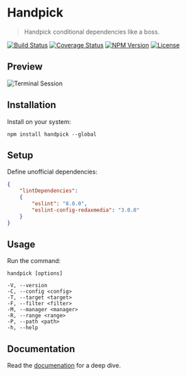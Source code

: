 Handpick
========

> Handpick conditional dependencies like a boss.

[![Build Status](https://img.shields.io/github/workflow/status/redaxmedia/handpick/ci.svg)](https://github.com/redaxmedia/handpick/actions?query=workflow:ci)
[![Coverage Status](https://coveralls.io/repos/github/redaxmedia/handpick/badge.svg)](https://coveralls.io/github/redaxmedia/handpick)
[![NPM Version](https://img.shields.io/npm/v/handpick.svg)](https://npmjs.com/package/handpick)
[![License](https://img.shields.io/npm/l/handpick.svg)](https://npmjs.com/package/handpick)


Preview
-------

![Terminal Session](https://raw.githubusercontent.com/redaxmedia/handpick/master/.github/terminal-session.svg?sanitize=true)


Installation
------------

Install on your system:

```
npm install handpick --global
```


Setup
-----

Define unofficial dependencies:

```json
{
	"lintDependencies":
	{
		"eslint": "8.0.0",
		"eslint-config-redaxmedia": "3.0.0"
	}
}
```


Usage
-----

Run the command:

```
handpick [options]

-V, --version
-C, --config <config>
-T, --target <target>
-F, --filter <filter>
-M, --manager <manager>
-R, --range <range>
-P, --path <path>
-h, --help
```


Documentation
-------------

Read the [documenation](https://redaxmedia.gitbook.io/handpick) for a deep dive.

